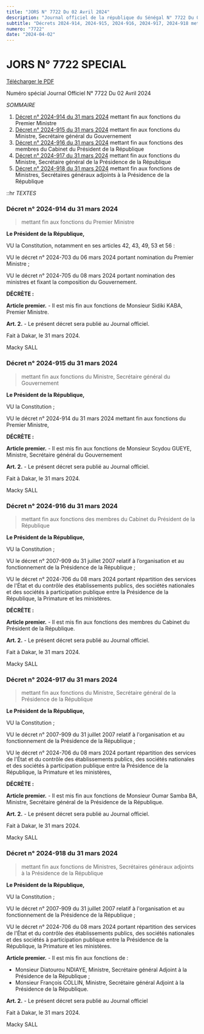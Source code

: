 ```yaml
---
title: "JORS N° 7722 Du 02 Avril 2024"
description: "Journal officiel de la république du Sénégal N° 7722 Du 02 Avril 2024"
subtitle: "Décrets 2024-914, 2024-915, 2024-916, 2024-917, 2024-918 mettant fin aux fonctions du Premier Ministre et du gouvernement"
numero: "7722"
date: "2024-04-02"
---
```


# JORS N° 7722 SPECIAL

<a href="/jors/JO-7722-du-02-avril-2024.pdf" target="_blank">Télécharger le PDF</a>

Numéro spécial Journal Officiel N° 7722 Du 02 Avril 2024

_SOMMAIRE_

1. [Décret n° 2024-914 du 31 mars 2024](#decret-2024-914) mettant fin aux fonctions du Premier Ministre
2. [Décret n° 2024-915 du 31 mars 2024](#decret-2024-915) mettant fin aux fonctions du Ministre, Secrétaire général du Gouvernement
3. [Décret n° 2024-916 du 31 mars 2024](#decret-2024-916) mettant fin aux fonctions des membres du Cabinet du Président de la République
4. [Décret n° 2024-917 du 31 mars 2024](#decret-2024-917) mettant fin aux fonctions du Ministre, Secrétaire général de la Présidence de la République
5. [Décret n° 2024-918 du 31 mars 2024](#decret-2024-918) mettant fin aux fonctions de Ministres, Secrétaires généraux adjoints à la Présidence de la République

::hr
_TEXTES_

### Décret n° 2024-914 du 31 mars 2024

> mettant fin aux fonctions du Premier Ministre

**Le Président de la République,**

VU la Constitution, notamment en ses articles 42, 43, 49, 53 et 56 :

VU le décret n° 2024-703 du 06 mars 2024 portant nomination du Premier Ministre ;

VU le décret n° 2024-705 du 08 mars 2024 portant nomination des ministres et fixant la composition du Gouvernement.

**DÉCRÈTE :**

**Article premier.** - Il est mis fin aux fonctions de Monsieur Sidiki KABA, Premier Ministre.

**Art. 2.** - Le présent décret sera publié au Journal officiel.

Fait à Dakar, le 31 mars 2024.

Macky SALL

### Décret n° 2024-915 du 31 mars 2024

> mettant fin aux fonctions du Ministre, Secrétaire général du Gouvernement

**Le Président de la République,**

VU la Constitution ;

VU le décret n° 2024-914 du 31 mars 2024 mettant fin aux fonctions du Premier Ministre,

**DÉCRÈTE :**

**Article premier.** - Il est mis fin aux fonctions de Monsieur Scydou GUEYE, Ministre, Secrétaire général du Gouvernement

**Art. 2.** - Le présent décret sera publié au Journal officiel.

Fait à Dakar, le 31 mars 2024.

Macky SALL

### Décret n° 2024-916 du 31 mars 2024

> mettant fin aux fonctions des membres du Cabinet du Président de la République

**Le Président de la République,**

VU la Constitution ;

VU le décret n° 2007-909 du 31 juillet 2007 relatif à l’organisation et au fonctionnement de la Présidence de la République ;

VU le décret n° 2024-706 du 08 mars 2024 portant répartition des services de l'État et du contrôle des établissements publics, des sociétés nationales et des sociétés à participation publique entre la Présidence de la République, la Primature et les ministères.

**DÉCRÈTE :**

**Article premier.** - Il est mis fin aux fonctions des membres du Cabinet du Président de la République.

**Art. 2.** - Le présent décret sera publié au Journal officiel.

Fait à Dakar, le 31 mars 2024.

Macky SALL

### Décret n° 2024-917 du 31 mars 2024

> mettant fin aux fonctions du Ministre, Secrétaire général de la Présidence de la République

**Le Président de la République,**

VU la Constitution ;

VU le décret n° 2007-909 du 31 juillet 2007 relatif à l'organisation et au fonctionnement de la Présidence de la République ;

VU le décret n° 2024-706 du 08 mars 2024 portant répartition des services de l'État et du contrôle des établissements publics, des sociétés nationales et des sociétés à participation publique entre la Présidence de la République, la Primature et les ministères,

**DÉCRÈTE :**

**Article premier.** - Il est mis fin aux fonctions de Monsieur Oumar Samba BA, Ministre, Secrétaire général de la Présidence de la République.

**Art. 2.** - Le présent décret sera publié au Journal officiel.

Fait à Dakar, le 31 mars 2024.

Macky SALL

### Décret n° 2024-918 du 31 mars 2024

> mettant fin aux fonctions de Ministres, Secrétaires généraux adjoints à la Présidence de la République

**Le Président de la République,**

VU la Constitution ;

VU le décret n° 2007-909 du 31 juillet 2007 relatif à l'organisation et au fonctionnement de la Présidence de la République ;

VU le décret n° 2024-706 du 08 mars 2024 portant répartition des services de l'État et du contrôle des établissements publics, des sociétés nationales et des sociétés à participation publique entre la Présidence de la République, la Primature et les ministères.

**Article premier.** - Il est mis fin aux fonctions de :

- Monsieur Diatourou NDIAYE, Ministre, Secrétaire général Adjoint à la Présidence de la République ;
- Monsieur François COLLIN, Ministre, Secrétaire général Adjoint à la Présidence de la République.

**Art. 2.** - Le présent décret sera publié au Journal officiel

Fait à Dakar, le 31 mars 2024.

Macky SALL
